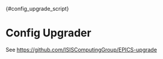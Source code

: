 {#config_upgrade_script}
# Config Upgrader

See https://github.com/ISISComputingGroup/EPICS-upgrade
